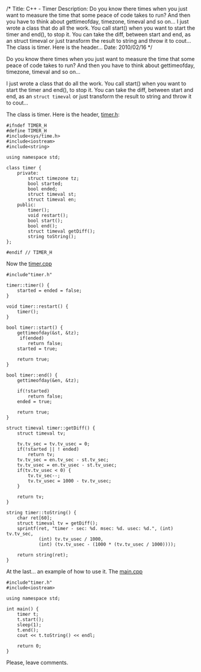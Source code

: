 /*
Title: C++ - Timer
Description: Do you know there times when you just want to measure the time that some peace of code takes to run? And then you have to think about gettimeofday, timezone, timeval and so on... I just wrote a class that do all the work. You call start() when you want to start the timer and end(), to stop it. You can take the diff, between start and end, as an struct timeval or just transform the result to string and throw it to cout... The class is timer. Here is the header...
Date: 2010/02/16
*/

Do you know there times when you just want to measure the time that some peace of code takes to run? And then you have to think about gettimeofday, timezone, timeval and so on...

I just wrote a class that do all the work. You call start() when you want to start the timer and end(), to stop it. You can take the diff, between start and end, as an `struct timeval` or just transform the result to string and throw it to cout...

The class is timer. Here is the header, [timer.h](/files/timer.h):


    #ifndef TIMER_H
    #define TIMER_H
    #include<sys/time.h>
    #include<iostream>
    #include<string>

    using namespace std;

    class timer {
        private:
            struct timezone tz;
            bool started;
            bool ended;
            struct timeval st;
            struct timeval en;
        public:
            timer();
            void restart();
            bool start();
            bool end();
            struct timeval getDiff();
            string toString();
    };

    #endif // TIMER_H


Now the [timer.cpp](/files/timer.cpp)

    #include"timer.h"

    timer::timer() {
        started = ended = false;
    }

    void timer::restart() {
        timer();
    }

    bool timer::start() {
        gettimeofday(&st, &tz);
         if(ended)
            return false;
        started = true;

        return true;
    }

    bool timer::end() {
        gettimeofday(&en, &tz);

        if(!started)
            return false;
        ended = true;

        return true;
    }

    struct timeval timer::getDiff() {
        struct timeval tv;

        tv.tv_sec = tv.tv_usec = 0;
        if(!started || ! ended)
            return tv;
        tv.tv_sec = en.tv_sec - st.tv_sec;
        tv.tv_usec = en.tv_usec - st.tv_usec;
        if(tv.tv_usec < 0) {
            tv.tv_sec--;
            tv.tv_usec = 1000 - tv.tv_usec;
        }

        return tv;
    }

    string timer::toString() {
        char ret[60];
        struct timeval tv = getDiff();
        sprintf(ret, "timer - sec: %d. msec: %d. usec: %d.", (int) tv.tv_sec,
                (int) tv.tv_usec / 1000,
                (int) (tv.tv_usec - (1000 * (tv.tv_usec / 1000))));

        return string(ret);
    }



At the last... an example of how to use it. The [main.cpp](/files/main.cpp)

    #include"timer.h"
    #include<iostream>
    
    using namespace std;

    int main() {
        timer t;
        t.start();
        sleep(1);
        t.end();
        cout << t.toString() << endl;

        return 0;
    }

Please, leave comments.
